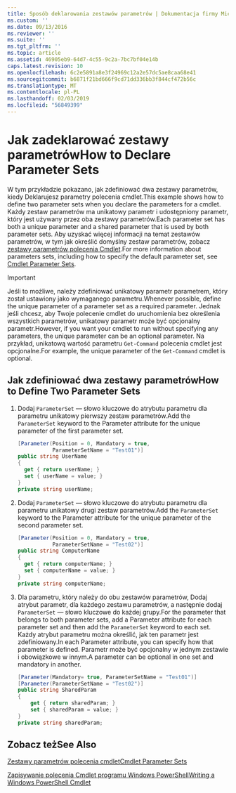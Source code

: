 ```yaml
---
title: Sposób deklarowania zestawów parametrów | Dokumentacja firmy Microsoft
ms.custom: ''
ms.date: 09/13/2016
ms.reviewer: ''
ms.suite: ''
ms.tgt_pltfrm: ''
ms.topic: article
ms.assetid: 46905eb9-64d7-4c55-9c2a-7bc7bf04e14b
caps.latest.revision: 10
ms.openlocfilehash: 6c2e5891a8e3f24969c12a2e57dc5ae8caa68e41
ms.sourcegitcommit: b6871f21bd666f9cd71dd336bb3f844cf472b56c
ms.translationtype: MT
ms.contentlocale: pl-PL
ms.lasthandoff: 02/03/2019
ms.locfileid: "56849399"
---
```

# <a name="how-to-declare-parameter-sets"></a><span data-ttu-id="8df5c-102">Jak zadeklarować zestawy parametrów</span><span class="sxs-lookup"><span data-stu-id="8df5c-102">How to Declare Parameter Sets</span></span>

<span data-ttu-id="8df5c-103">W tym przykładzie pokazano, jak zdefiniować dwa zestawy parametrów, kiedy Deklarujesz parametry polecenia cmdlet.</span><span class="sxs-lookup"><span data-stu-id="8df5c-103">This example shows how to define two parameter sets when you declare the parameters for a cmdlet.</span></span> <span data-ttu-id="8df5c-104">Każdy zestaw parametrów ma unikatowy parametr i udostępniony parametr, który jest używany przez oba zestawy parametrów.</span><span class="sxs-lookup"><span data-stu-id="8df5c-104">Each parameter set has both a unique parameter and a shared parameter that is used by both parameter sets.</span></span> <span data-ttu-id="8df5c-105">Aby uzyskać więcej informacji na temat zestawów parametrów, w tym jak określić domyślny zestaw parametrów, zobacz [zestawy parametrów polecenia Cmdlet](./cmdlet-parameter-sets.md).</span><span class="sxs-lookup"><span data-stu-id="8df5c-105">For more information about parameters sets, including how to specify the default parameter set, see [Cmdlet Parameter Sets](./cmdlet-parameter-sets.md).</span></span>

> [!IMPORTANT]
> <span data-ttu-id="8df5c-106">Jeśli to możliwe, należy zdefiniować unikatowy parametr parametrem, który został ustawiony jako wymaganego parametru.</span><span class="sxs-lookup"><span data-stu-id="8df5c-106">Whenever possible, define the unique parameter of a parameter set as a required parameter.</span></span> <span data-ttu-id="8df5c-107">Jednak jeśli chcesz, aby Twoje polecenie cmdlet do uruchomienia bez określenia wszystkich parametrów, unikatowy parametr może być opcjonalny parametr.</span><span class="sxs-lookup"><span data-stu-id="8df5c-107">However, if you want your cmdlet to run without specifying any parameters, the unique parameter can be an optional parameter.</span></span> <span data-ttu-id="8df5c-108">Na przykład, unikatową wartość parametru `Get-Command` polecenia cmdlet jest opcjonalne.</span><span class="sxs-lookup"><span data-stu-id="8df5c-108">For example, the unique parameter of the `Get-Command` cmdlet is optional.</span></span>

## <a name="how-to-define-two-parameter-sets"></a><span data-ttu-id="8df5c-109">Jak zdefiniować dwa zestawy parametrów</span><span class="sxs-lookup"><span data-stu-id="8df5c-109">How to Define Two Parameter Sets</span></span>

1. <span data-ttu-id="8df5c-110">Dodaj `ParameterSet` — słowo kluczowe do atrybutu parametru dla parametru unikatowy pierwszy zestaw parametrów.</span><span class="sxs-lookup"><span data-stu-id="8df5c-110">Add the `ParameterSet` keyword to the Parameter attribute for the unique parameter of the first parameter set.</span></span>

   ```csharp
   [Parameter(Position = 0, Mandatory = true,
              ParameterSetName = "Test01")]
   public string UserName
   {
     get { return userName; }
     set { userName = value; }
   }
   private string userName;
   ```

2. <span data-ttu-id="8df5c-111">Dodaj `ParameterSet` — słowo kluczowe do atrybutu parametru dla parametru unikatowy drugi zestaw parametrów.</span><span class="sxs-lookup"><span data-stu-id="8df5c-111">Add the `ParameterSet` keyword to the Parameter attribute for the unique parameter of the second parameter set.</span></span>

   ```csharp
   [Parameter(Position = 0, Mandatory = true,
              ParameterSetName = "Test02")]
   public string ComputerName
   {
     get { return computerName; }
     set { computerName = value; }
   }
   private string computerName;
   ```

3. <span data-ttu-id="8df5c-112">Dla parametru, który należy do obu zestawów parametrów, Dodaj atrybut parametr, dla każdego zestawu parametrów, a następnie dodaj `ParameterSet` — słowo kluczowe do każdej grupy.</span><span class="sxs-lookup"><span data-stu-id="8df5c-112">For the parameter that belongs to both parameter sets, add a Parameter attribute for each parameter set and then add the `ParameterSet` keyword to each set.</span></span> <span data-ttu-id="8df5c-113">Każdy atrybut parametru można określić, jak ten parametr jest zdefiniowany.</span><span class="sxs-lookup"><span data-stu-id="8df5c-113">In each Parameter attribute, you can specify how that parameter is defined.</span></span> <span data-ttu-id="8df5c-114">Parametr może być opcjonalny w jednym zestawie i obowiązkowe w innym.</span><span class="sxs-lookup"><span data-stu-id="8df5c-114">A parameter can be optional in one set and mandatory in another.</span></span>

   ```csharp
   [Parameter(Mandatory= true, ParameterSetName = "Test01")]
   [Parameter(ParameterSetName = "Test02")]
   public string SharedParam
   {
       get { return sharedParam; }
       set { sharedParam = value; }
   }
   private string sharedParam;
   ```

## <a name="see-also"></a><span data-ttu-id="8df5c-115">Zobacz też</span><span class="sxs-lookup"><span data-stu-id="8df5c-115">See Also</span></span>

[<span data-ttu-id="8df5c-116">Zestawy parametrów polecenia cmdlet</span><span class="sxs-lookup"><span data-stu-id="8df5c-116">Cmdlet Parameter Sets</span></span>](./cmdlet-parameter-sets.md)

[<span data-ttu-id="8df5c-117">Zapisywanie polecenia Cmdlet programu Windows PowerShell</span><span class="sxs-lookup"><span data-stu-id="8df5c-117">Writing a Windows PowerShell Cmdlet</span></span>](./writing-a-windows-powershell-cmdlet.md)

